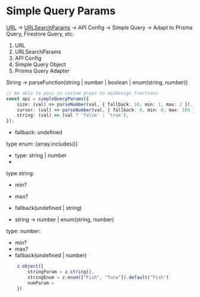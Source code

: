 # Simple Query Params

[URL](https://developer.mozilla.org/en-US/docs/Web/API/URL) -> [URLSearchParams](https://developer.mozilla.org/en-US/docs/Web/API/URLSearchParams) -> API Config -> Simple Query -> Adapt to Prisma Query, Firestore Query, etc.

1. URL
2. URLSearchParams
3. API Config
4. Simple Query Object
5. Prisma Query Adapter

String -> parseFunction(string | number | boolean | enum(string, number))

```typescript
// be able to pass in custom props to apiDesign functions
const api = simpleQueryParams({
    size: (val) => parseNumber(val, { fallback: 10, min: 1, max: 2 }),
    cursor: (val) => parseNumber(val, { fallback: 0, min: 0, max: 100 }),
    string: (val) => (val ? 'false' : 'true'),
});
```

-   fallback: undefined

type enum: (array.includes())

-   type: string | number
-

type string:

-   min?
-   max?
-   fallback(undefined | string)

-   string -> number | enum(string, number)

type: number:

-   min?
-   max?
-   fallback(undefined | number)

```typescript
    z.object({
        stringParam = z.string(),
        stringEnum = z.enum(["Fish", "Tuna"]).default("Fish")
        numParam =
    })
```
